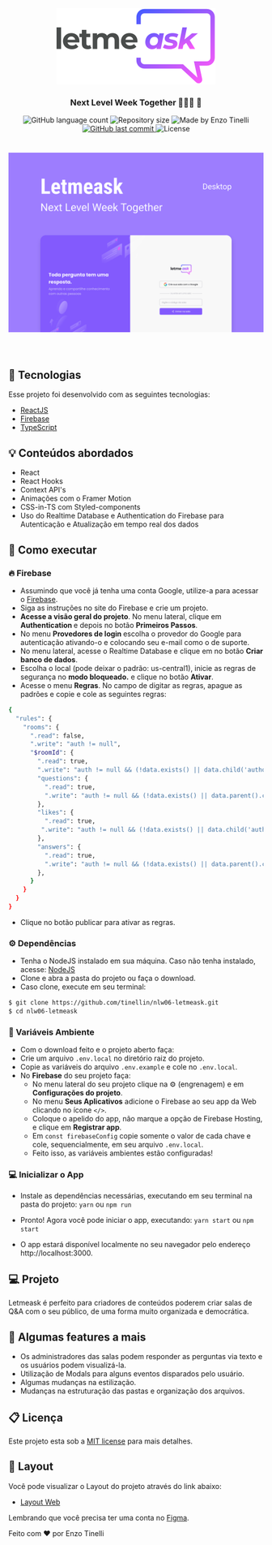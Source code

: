 <p align="center">
   <img src=".github/logo.svg" alt="Logo" />
</p>
<h3 align="center">
   Next Level Week Together 👨🏻‍🚀 🚀
</h3>

<p align="center">
  <img alt="GitHub language count" src="https://img.shields.io/github/languages/count/tinellin/nlw06-letmeask?color=525dcb">

  <img alt="Repository size" src="https://img.shields.io/github/repo-size/tinellin/nlw06-letmeask?color=525dcb">
  	
  <img alt="Made by Enzo Tinelli" src="https://img.shields.io/badge/made%20by-Enzo Tinelli-%2304D361?color=525dcb">
	
  
  <a href="https://github.com/tinellin/nlw06-letmeask/commits/master">
    <img alt="GitHub last commit" src="https://img.shields.io/github/last-commit/tinellin/nlw06-letmeask?color=525dcb">
  </a>

  <img alt="License" src="https://img.shields.io/badge/license-MIT-brightgreen?color=525dcb">
</p>


<h1 align="center">
    <img alt="Letmeask" src=".github/screen.svg" />
</h1>

</br>

## 🧪 Tecnologias

Esse projeto foi desenvolvido com as seguintes tecnologias:

- [ReactJS](https://reactjs.org)
- [Firebase](https://firebase.google.com/)
- [TypeScript](https://www.typescriptlang.org/)

## 💡 Conteúdos abordados
- React
- React Hooks
- Context API's
- Animações com o Framer Motion
- CSS-in-TS com Styled-components
- Uso do Realtime Database e Authentication do Firebase para Autenticação e Atualização em tempo real dos dados

## 🚀 Como executar

### 🔥 Firebase

- Assumindo que você já tenha uma conta Google, utilize-a para acessar o [Firebase](https://firebase.google.com/).
- Siga as instruções no site do Firebase e crie um projeto.
- <strong>Acesse a visão geral do projeto</strong>. No menu lateral, clique em <strong> Authentication </strong> e depois no botão <strong> Primeiros Passos</strong>.
- No menu <strong> Provedores de login </strong> escolha o provedor do Google para autenticação ativando-o e colocando seu e-mail como o de suporte.
- No menu lateral, acesse o Realtime Database e clique em no botão <strong> Criar banco de dados</strong>.
- Escolha o local (pode deixar o padrão: us-central1), inicie as regras de segurança no <strong> modo bloqueado.</strong> e clique no botão <strong> Ativar</strong>.
- Acesse o menu <strong>Regras</strong>. No campo de digitar as regras, apague as padrões e copie e cole as seguintes regras:

```bash
{
  "rules": {
    "rooms": {
      ".read": false,
      ".write": "auth != null",
      "$roomId": {
        ".read": true,
        ".write": "auth != null && (!data.exists() || data.child('authorId').val() == auth.id)",
        "questions": {
          ".read": true,
          ".write": "auth != null && (!data.exists() || data.parent().child('authorId').val() == auth.id)",
        },
        "likes": {
          ".read": true,
         ".write": "auth != null && (!data.exists() || data.child('authorId').val() == auth.id)"
        },
        "answers": {
          ".read": true,
          ".write": "auth != null && (!data.exists() || data.parent().child('authorId').val() == auth.id)",
        },
      }
    }
  }
}
```
- Clique no botão publicar para ativar as regras.


### ⚙️ Dependências

- Tenha o NodeJS instalado em sua máquina. Caso não tenha instalado, acesse: [NodeJS](https://nodejs.org/en/)
- Clone e abra a pasta do projeto ou faça o download.
- Caso clone, execute em seu terminal:

```bash
$ git clone https://github.com/tinellin/nlw06-letmeask.git
$ cd nlw06-letmeask
```

### 🔑 Variáveis Ambiente

- Com o download feito e o projeto aberto faça:
- Crie um arquivo ```.env.local``` no diretório raiz do projeto.
- Copie as variáveis do arquivo ```.env.example``` e cole no ```.env.local```.
- No <strong>Firebase</strong> do seu projeto faça: 
  - No menu lateral do seu projeto clique na ⚙️ (engrenagem) e em <strong> Configurações do projeto</strong>.
  - No menu <strong> Seus Aplicativos</strong> adicione o Firebase ao seu app da Web clicando no ícone ```</>```.
  - Coloque o apelido do app, não marque a opção de Firebase Hosting, e clique em <strong> Registrar app</strong>.
  - Em ```const firebaseConfig``` copie somente o valor de cada chave e cole, sequencialmente, em seu arquivo ```.env.local```.
  - Feito isso, as variáveis ambientes estão configuradas!

### 💻 Inicializar o App

- Instale as dependências necessárias, executando em seu terminal na pasta do projeto: ```yarn``` ou ```npm run```
- Pronto! Agora você pode iniciar o app, executando: ```yarn start``` ou ```npm start```

- O app estará disponível localmente no seu navegador pelo endereço http://localhost:3000.

## 💻 Projeto

Letmeask é perfeito para criadores de conteúdos poderem criar salas de Q&A com o seu público, de uma forma muito organizada e democrática.

## 🚀 Algumas features a mais

- Os administradores das salas podem responder as perguntas via texto e os usuários podem visualizá-la.
- Utilização de Modals para alguns eventos disparados pelo usuário.
- Algumas mudanças na estilização.
- Mudanças na estruturação das pastas e organização dos arquivos.

## 📋 Licença

Este projeto esta sob a [MIT license](./LICENSE) para mais detalhes.

## 🔖 Layout

Você pode visualizar o Layout do projeto através do link abaixo:

- [Layout Web](https://www.figma.com/file/u0BQK8rCf2KgzcukdRRCWh/Letmeask/duplicate) 

Lembrando que você precisa ter uma conta no [Figma](http://figma.com/).

Feito com ❤️ por Enzo Tinelli
